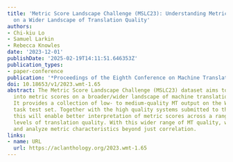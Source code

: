 ```yaml
---
title: 'Metric Score Landscape Challenge (MSLC23): Understanding Metrics′ Performance
  on a Wider Landscape of Translation Quality'
authors:
- Chi-kiu Lo
- Samuel Larkin
- Rebecca Knowles
date: '2023-12-01'
publishDate: '2025-02-19T14:11:51.646353Z'
publication_types:
- paper-conference
publication: '*Proceedings of the Eighth Conference on Machine Translation*'
doi: 10.18653/v1/2023.wmt-1.65
abstract: The Metric Score Landscape Challenge (MSLC23) dataset aims to gain insight
  into metric scores on a broader/wider landscape of machine translation (MT) quality.
  It provides a collection of low- to medium-quality MT output on the WMT23 general
  task test set. Together with the high quality systems submitted to the general task,
  this will enable better interpretation of metric scores across a range of different
  levels of translation quality. With this wider range of MT quality, we also visualize
  and analyze metric characteristics beyond just correlation.
links:
- name: URL
  url: https://aclanthology.org/2023.wmt-1.65
---
```

